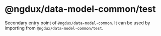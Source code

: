 # @ngdux/data-model-common/test

Secondary entry point of `@ngdux/data-model-common`. It can be used by importing from `@ngdux/data-model-common/test`.

